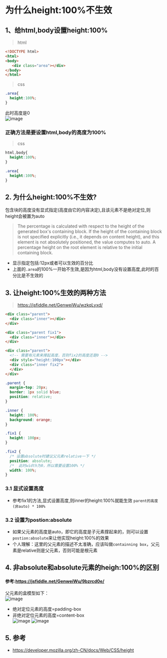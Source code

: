 为什么height:100%不生效
==

## 1、给html,body设置height:100%

> html
```html
<!DOCTYPE html>
<html>
<body>
   <div class="area"></div>
</body>
</html>
```
> css
```css
.area{
  height:100%;
}
```
此时高度是0  
![image](https://user-images.githubusercontent.com/16630659/52607087-f66cf100-2eaf-11e9-8092-b033267752f3.png)

### 正确方法是要设置html,body的高度为100%
> css
```css
html,body{
  height:100%;
}

.area{
  height:100%;
}
```

## 2. 为什么height:100%不生效?

包含块的高度没有显式指定(高度由它的内容决定),且该元素不是绝对定位,则height会被置为auto
> The percentage is calculated with respect to the height of the generated box's containing block. If the height of the containing block is not specified explicitly (i.e., it depends on content height), and this element is not absolutely positioned, the value computes to auto. A percentage height on the root element is relative to the initial containing block.  

- 显示指定包括:12px或者可以生效的百分比
- 上面的`.area`的100%一开始不生效,是因为html,body没有设置高度,此时的百分比是不生效的

## 3. 让height:100%生效的两种方法

> https://jsfiddle.net/GenweiWu/wzkqLyxd/  
```html
<div class="parent">
  <div class="inner"></div>
</div>

<div class="parent fix1">
  <div class="inner"></div>
</div>

<div class="parent">
  <!-- 需要有元素来撑起高度，否则fix2的高度还是0 -->
  <div style="height:100px"></div>
  <div class="inner fix2">
  </div>
</div>
```

```css
.parent {
  margin-top: 20px;
  border: 1px solid blue;
  position: relative;
}

.inner {
  height: 100%;
  background: orange;
}

.fix1 {
  height: 100px;
}

.fix2 {
  /* 设置absolute时建议父元素relative一下 */
  position: absolute;
  /*  此时width为0，所以需要设置100% */
  width: 100%;
}
```

### 3.1 显式设置高度
- 参考fix1的方法,显式设置高度,则inner的height:100%就能生效
 `parent的高度(非auto) * 100%` 

### 3.2 设置为postion:absolute
- 如果父元素的高度是auto，即它的高度是子元素撑起来的，则可以设置`postion:absolute`来让他实现height:100%的效果
- 个人理解：这里的父元素的描述不太准确，应该叫做`containning box`，父元素是relative则是父元素，否则可能是根元素

## 4. 非absolute和absolute元素的heigh:100%的区别

#### 参考:https://jsfiddle.net/GenweiWu/9bzrcd0e/ 

父元素的盒模型如下：   
![image](https://user-images.githubusercontent.com/16630659/52611802-30df8980-2ec2-11e9-9123-9e8b8d5b360b.png)

- 绝对定位元素的高度=padding-box 
- 非绝对定位元素的高度=content-box  
![image](https://user-images.githubusercontent.com/16630659/52611866-78feac00-2ec2-11e9-884c-69e075e353c1.png)
![image](https://user-images.githubusercontent.com/16630659/52611880-83b94100-2ec2-11e9-95a1-66e9da560a79.png)


## 5. 参考
- https://developer.mozilla.org/zh-CN/docs/Web/CSS/height
